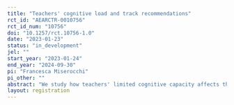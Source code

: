 ```yaml
---
title: "Teachers' cognitive load and track recommendations"
rct_id: "AEARCTR-0010756"
rct_id_num: "10756"
doi: "10.1257/rct.10756-1.0"
date: "2023-01-23"
status: "in_development"
jel: ""
start_year: "2023-01-24"
end_year: "2024-09-30"
pi: "Francesca Miserocchi"
pi_other: ""
abstract: "We study how teachers' limited cognitive capacity affects the track recommendations for their students. In particular, we run an experiment with teachers in which they are shown a series of hypothetical students' profiles, and they are asked to provide a track recommendation to each student. We explore whether limited cognitive capacity - either through limited memory or higher cognitive load - leads teachers to assign more gender-stereotypical recommendations to students. "
layout: registration
---
```


